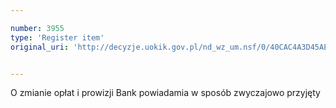 ```yaml
---

number: 3955
type: 'Register item'
original_uri: 'http://decyzje.uokik.gov.pl/nd_wz_um.nsf/0/40CAC4A3D45AEBDBC1257AB1002F7D1B?OpenDocument'


---
```


O zmianie opłat i prowizji Bank powiadamia w sposób zwyczajowo przyjęty
